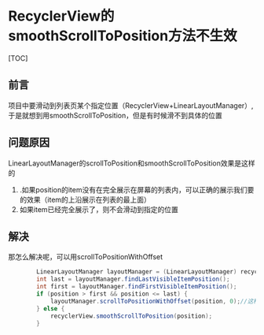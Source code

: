 # RecyclerView的smoothScrollToPosition方法不生效

[TOC]

## 前言

项目中要滑动到列表页某个指定位置（RecyclerView+LinearLayoutManager）,于是就想到用smoothScrollToPosition，但是有时候滑不到具体的位置

## 问题原因

LinearLayoutManager的scrollToPosition和smoothScrollToPosition效果是这样的

1. .如果position的item没有在完全展示在屏幕的列表内，可以正确的展示我们要的效果（item的上沿展示在列表的最上面）
2. 如果item已经完全展示了，则不会滑动到指定的位置

## 解决

那怎么解决呢，可以用scrollToPositionWithOffset

```java
        LinearLayoutManager layoutManager = (LinearLayoutManager) recyclerView.getLayoutManager();
        int last = layoutManager.findLastVisibleItemPosition();
        int first = layoutManager.findFirstVisibleItemPosition();
        if (position > first && position <= last) {
            layoutManager.scrollToPositionWithOffset(position, 0);//这种滑动没有动画效果，会有点突兀
        } else {
            recyclerView.smoothScrollToPosition(position);
        }
```

